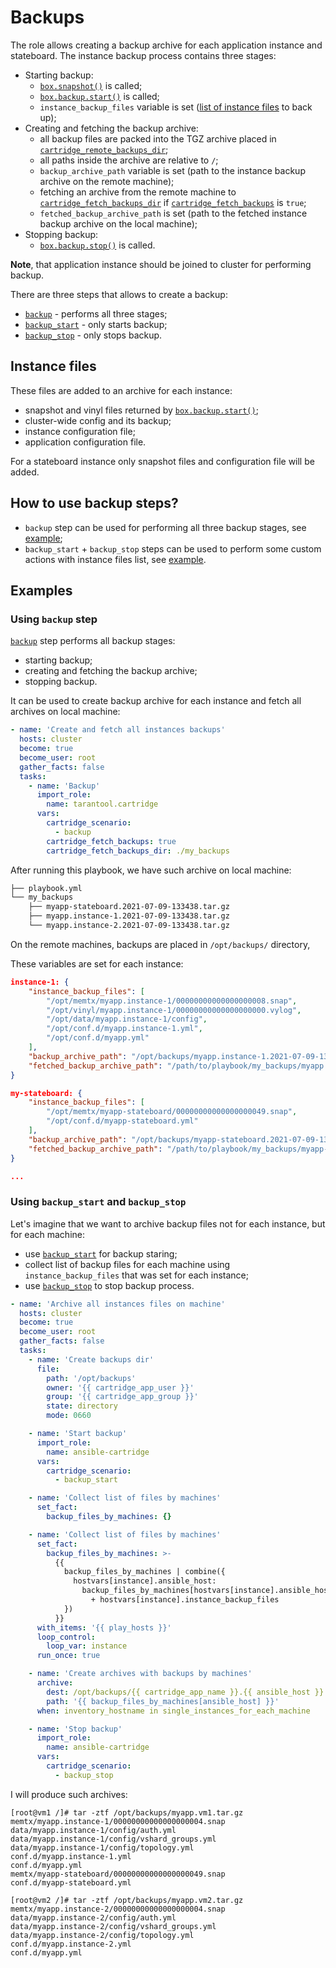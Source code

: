 # Backups

The role allows creating a backup archive for each application instance and stateboard.
The instance backup process contains three stages:

* Starting backup:
  * [`box.snapshot()`](https://www.tarantool.io/en/doc/latest/reference/reference_lua/box_snapshot/) is called;
  * [`box.backup.start()`](https://www.tarantool.io/en/doc/latest/reference/reference_lua/box_backup/start/) is called;
  * `instance_backup_files` variable is set ([list of instance files](#instance-files) to back up);
* Creating and fetching the backup archive:
  * all backup files are packed into the TGZ archive placed in [`cartridge_remote_backups_dir`](/doc/variables.md#backups-configuration);
  * all paths inside the archive are relative to `/`;
  * `backup_archive_path` variable is set (path to the instance backup archive on the remote machine);
  * fetching an archive from the remote machine to
    [`cartridge_fetch_backups_dir`](/doc/variables.md#backups-configuration)
    if [`cartridge_fetch_backups`](/doc/variables.md#backups-configuration) is `true`;
  * `fetched_backup_archive_path` is set (path to the fetched instance backup archive on the local machine);
* Stopping backup:
  * [`box.backup.stop()`](https://www.tarantool.io/en/doc/latest/reference/reference_lua/box_backup/stop/) is called.

**Note**, that application instance should be joined to cluster for performing backup.

There are three steps that allows to create a backup:

* [`backup`](/doc/scenario.md#backup) - performs all three stages;
* [`backup_start`](/doc/scenario.md#backup_start) - only starts backup;
* [`backup_stop`](/doc/scenario.md#backup_stop) - only stops backup.

## Instance files

These files are added to an archive for each instance:

* snapshot and vinyl files returned by [`box.backup.start()`](https://www.tarantool.io/en/doc/latest/reference/reference_lua/box_backup/start/);
* cluster-wide config and its backup;
* instance configuration file;
* application configuration file.

For a stateboard instance only snapshot files and configuration file will be added.

## How to use backup steps?

* `backup` step can be used for performing all three backup stages, see [example](#using-backup-step);
* `backup_start` + `backup_stop` steps can be used to perform some custom actions with instance files list, see [example](#using-backup_start-and-backup_stop).

## Examples

### Using `backup` step

[`backup`](/doc/scenario.md#backup) step performs all backup stages:

* starting backup;
* creating and fetching the backup archive;
* stopping backup.

It can be used to create backup archive for each instance and fetch all archives on local machine:

```yaml
- name: 'Create and fetch all instances backups'
  hosts: cluster
  become: true
  become_user: root
  gather_facts: false
  tasks:
    - name: 'Backup'
      import_role:
        name: tarantool.cartridge
      vars:
        cartridge_scenario:
          - backup
        cartridge_fetch_backups: true
        cartridge_fetch_backups_dir: ./my_backups

```

After running this playbook, we have such archive on local machine:

```bash
├── playbook.yml
└── my_backups
    ├── myapp-stateboard.2021-07-09-133438.tar.gz
    ├── myapp.instance-1.2021-07-09-133438.tar.gz
    └── myapp.instance-2.2021-07-09-133438.tar.gz

```

On the remote machines, backups are placed in `/opt/backups/` directory,

These variables are set for each instance:

```json
instance-1: {
    "instance_backup_files": [
        "/opt/memtx/myapp.instance-1/00000000000000000008.snap",
        "/opt/vinyl/myapp.instance-1/00000000000000000000.vylog",
        "/opt/data/myapp.instance-1/config",
        "/opt/conf.d/myapp.instance-1.yml",
        "/opt/conf.d/myapp.yml"
    ],
    "backup_archive_path": "/opt/backups/myapp.instance-1.2021-07-09-133438.tar.gz",
    "fetched_backup_archive_path": "/path/to/playbook/my_backups/myapp.instance-1.2021-07-09-133438.tar.gz"
}

my-stateboard: {
    "instance_backup_files": [
        "/opt/memtx/myapp-stateboard/00000000000000000049.snap",
        "/opt/conf.d/myapp-stateboard.yml"
    ],
    "backup_archive_path": "/opt/backups/myapp-stateboard.2021-07-09-133438.tar.gz",
    "fetched_backup_archive_path": "/path/to/playbook/my_backups/myapp-stateboard.2021-07-09-133438.tar.gz"
}

...
```

### Using `backup_start` and `backup_stop`

Let's imagine that we want to archive backup files not for each instance, but for each machine:

* use [`backup_start`](/doc/scenario.md#backup_start) for backup staring;
* collect list of backup files for each machine using `instance_backup_files` that was set for each instance;
* use [`backup_stop`](/doc/scenario.md#backup_stop) to stop backup process.

```yaml
- name: 'Archive all instances files on machine'
  hosts: cluster
  become: true
  become_user: root
  gather_facts: false
  tasks:
    - name: 'Create backups dir'
      file:
        path: '/opt/backups'
        owner: '{{ cartridge_app_user }}'
        group: '{{ cartridge_app_group }}'
        state: directory
        mode: 0660

    - name: 'Start backup'
      import_role:
        name: ansible-cartridge
      vars:
        cartridge_scenario:
          - backup_start

    - name: 'Collect list of files by machines'
      set_fact:
        backup_files_by_machines: {}

    - name: 'Collect list of files by machines'
      set_fact:
        backup_files_by_machines: >-
          {{
            backup_files_by_machines | combine({
              hostvars[instance].ansible_host:
                backup_files_by_machines[hostvars[instance].ansible_host] | default([])
                  + hostvars[instance].instance_backup_files
            })
          }}
      with_items: '{{ play_hosts }}'
      loop_control:
        loop_var: instance
      run_once: true

    - name: 'Create archives with backups by machines'
      archive:
        dest: /opt/backups/{{ cartridge_app_name }}.{{ ansible_host }}.tar.gz
        path: '{{ backup_files_by_machines[ansible_host] }}'
      when: inventory_hostname in single_instances_for_each_machine

    - name: 'Stop backup'
      import_role:
        name: ansible-cartridge
      vars:
        cartridge_scenario:
          - backup_stop
```

I will produce such archives:

```
[root@vm1 /]# tar -ztf /opt/backups/myapp.vm1.tar.gz
memtx/myapp.instance-1/00000000000000000004.snap
data/myapp.instance-1/config/auth.yml
data/myapp.instance-1/config/vshard_groups.yml
data/myapp.instance-1/config/topology.yml
conf.d/myapp.instance-1.yml
conf.d/myapp.yml
memtx/myapp-stateboard/00000000000000000049.snap
conf.d/myapp-stateboard.yml

[root@vm2 /]# tar -ztf /opt/backups/myapp.vm2.tar.gz
memtx/myapp.instance-2/00000000000000000004.snap
data/myapp.instance-2/config/auth.yml
data/myapp.instance-2/config/vshard_groups.yml
data/myapp.instance-2/config/topology.yml
conf.d/myapp.instance-2.yml
conf.d/myapp.yml
```
